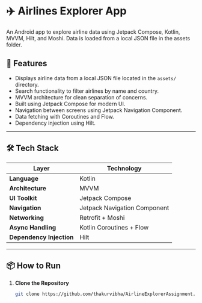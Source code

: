 # ✈️ Airlines Explorer App

An Android app to explore airline data using Jetpack Compose, Kotlin, MVVM, Hilt, and Moshi. Data is loaded from a local JSON file in the assets folder.

## 🚀 Features

- Displays airline data from a local JSON file located in the `assets/` directory.
- Search functionality to filter airlines by name and country.
- MVVM architecture for clean separation of concerns.
- Built using Jetpack Compose for modern UI.
- Navigation between screens using Jetpack Navigation Component.
- Data fetching with Coroutines and Flow.
- Dependency injection using Hilt.

---

## 🛠 Tech Stack

| Layer                    | Technology                         |
|-------------------------|-------------------------------------|
| **Language**            | Kotlin                              |
| **Architecture**        | MVVM                                |
| **UI Toolkit**          | Jetpack Compose                     |
| **Navigation**          | Jetpack Navigation Component        |
| **Networking**          | Retrofit + Moshi                    |
| **Async Handling**      | Kotlin Coroutines + Flow            |
| **Dependency Injection**| Hilt                                |

---

## 📦 How to Run

1. **Clone the Repository**

   ```bash
   git clone https://github.com/thakurvibha/AirlineExplorerAssignment.git
